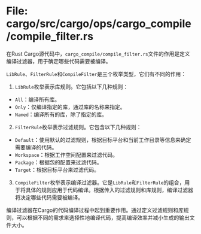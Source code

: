 # File: cargo/src/cargo/ops/cargo_compile/compile_filter.rs

在Rust Cargo源代码中，`cargo_compile/compile_filter.rs`文件的作用是定义编译过滤器，用于确定哪些代码需要被编译。

`LibRule`、`FilterRule`和`CompileFilter`是三个枚举类型，它们有不同的作用：

1. `LibRule`枚举表示库规则。它包括以下几种规则：
- `All`：编译所有库。
- `Only`：仅编译指定的库，通过库的名称来指定。
- `Named`：编译所有的库，除了指定的库。

2. `FilterRule`枚举表示过滤规则。它包含以下几种规则：
- `Default`：使用默认的过滤规则，根据目标平台和当前工作目录等信息来确定需要编译的代码。
- `Workspace`：根据工作空间配置来过滤代码。
- `Package`：根据包的配置来过滤代码。
- `Target`：根据目标平台来过滤代码。

3. `CompileFilter`枚举表示编译过滤器。它是`LibRule`和`FilterRule`的组合，用于将具体的规则应用于代码编译。根据传入的过滤规则和库规则，编译过滤器将决定哪些代码需要被编译。

编译过滤器在Cargo的代码编译过程中起到重要作用。通过定义过滤规则和库规则，可以根据不同的需求来选择性地编译代码，提高编译效率并减小生成的输出文件大小。

